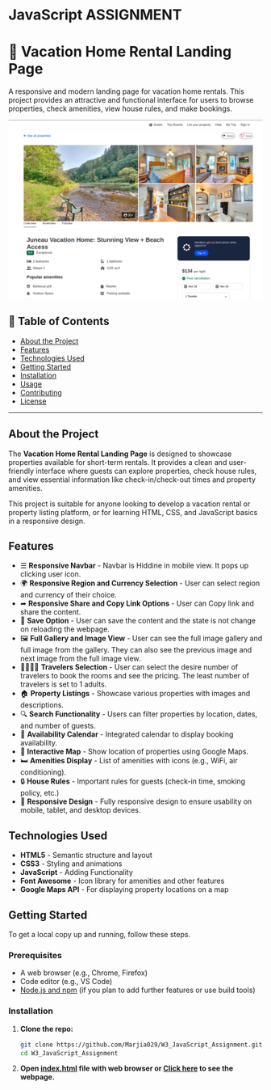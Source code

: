 # JavaScript ASSIGNMENT



# 🏡 Vacation Home Rental Landing Page

A responsive and modern landing page for vacation home rentals. This project provides an attractive and functional interface for users to browse properties, check amenities, view house rules, and make bookings.

![Screenshot of the Landing Page](./assets/web-page-demo.png)

## 📜 Table of Contents

- [About the Project](#about-the-project)
- [Features](#features)
- [Technologies Used](#technologies-used)
- [Getting Started](#getting-started)
- [Installation](#installation)
- [Usage](#usage)
- [Contributing](#contributing)
- [License](#license)

---

## About the Project

The **Vacation Home Rental Landing Page** is designed to showcase properties available for short-term rentals. It provides a clean and user-friendly interface where guests can explore properties, check house rules, and view essential information like check-in/check-out times and property amenities.

This project is suitable for anyone looking to develop a vacation rental or property listing platform, or for learning HTML, CSS, and JavaScript basics in a responsive design.

## Features
- ☰ **Responsive Navbar** - Navbar is Hiddine in mobile view. It pops up clicking user icon.
- 🌍 **Responsive Region and Currency Selection** - User can select region and currency of their choice.
- ➦ **Responsive Share and Copy Link Options** - User can Copy link and share the content.
- 📂 **Save Option** - User can save the content and the state is not change on reloading the webpage.
- 🖼️ **Full Gallery and Image View** - User can see the full image gallery and full image from the gallery. They can also see the previous image and next image from the full image view.
- 👨‍👩‍👦‍👦 **Travelers Selection** - User can select the desire number of travelers to book the rooms and see the pricing. The least number of travelers is set to 1 adults.
- 🏠 **Property Listings** - Showcase various properties with images and descriptions.
- 🔍 **Search Functionality** - Users can filter properties by location, dates, and number of guests.
- 📅 **Availability Calendar** - Integrated calendar to display booking availability.
- 📌 **Interactive Map** - Show location of properties using Google Maps.
- 🛏️ **Amenities Display** - List of amenities with icons (e.g., WiFi, air conditioning).
- 🔒 **House Rules** - Important rules for guests (check-in time, smoking policy, etc.)
- 📱 **Responsive Design** - Fully responsive design to ensure usability on mobile, tablet, and desktop devices.

## Technologies Used

- **HTML5** - Semantic structure and layout
- **CSS3** - Styling and animations
- **JavaScript** - Adding Functionality
- **Font Awesome** - Icon library for amenities and other features
- **Google Maps API** - For displaying property locations on a map

## Getting Started

To get a local copy up and running, follow these steps.

### Prerequisites

- A web browser (e.g., Chrome, Firefox)
- Code editor (e.g., VS Code)
- [Node.js and npm](https://nodejs.org/) (if you plan to add further features or use build tools)

### Installation

1. **Clone the repo:**
   ```bash
   git clone https://github.com/Marjia029/W3_JavaScript_Assignment.git
   cd W3_JavaScript_Assignment
2. **Open [index.html](./index.html) file with web browser or [Click here](https://marjia029.github.io/W3_JavaScript_Assignment/) to see the webpage.**